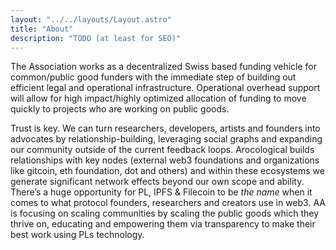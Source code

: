 ```yaml
---
layout: "../../layouts/Layout.astro"
title: "About"
description: "TODO (at least for SEO)"
---
```


The Association works as a decentralized Swiss based funding vehicle for common/public good funders with the immediate step of building out efficient legal and operational infrastructure. Operational overhead support will allow for high impact/highly optimized allocation of funding to move quickly to projects who are working on public goods.

Trust is key. We can turn researchers, developers, artists and founders into advocates by relationship-building, leveraging social graphs and expanding our community outside of the current feedback loops. Arocological builds relationships with key nodes (external web3 foundations and organizations like gitcoin, eth foundation, dot and others) and within these ecosystems we generate significant network effects beyond our own scope and ability. There’s a huge opportunity for PL, IPFS & Filecoin to be _the name_ when it comes to what protocol founders, researchers and creators use in web3. AA is focusing on scaling communities by scaling the public goods which they thrive on, educating and empowering them via transparency to make their best work using PLs technology.
